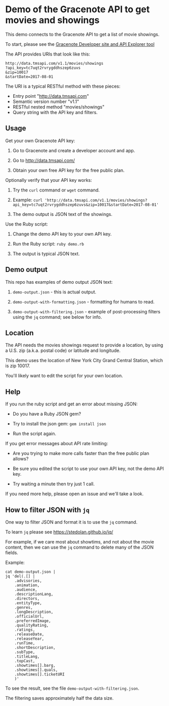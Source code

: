 # Demo of the Gracenote API to get movies and showings

This demo connects to the Gracenote API to get a list of movie showings.

To start, please see the [Gracenote Developer site and API Explorer tool](http://developer.tmsapi.com/io-docs)

The API provides URIs that look like this:

    http://data.tmsapi.com/v1.1/movies/showings
    ?api_key=tc7uqt2rvrygddhszep6zuvs
    &zip=10017
    &startDate=2017-08-01

The URI is a typical RESTful method with these pieces:

  * Entry point "http://data.tmsapi.com"
  * Semantic version number "v1.1"
  * RESTful nested method "movies/showings"
  * Query string with the API key and filters.


## Usage

Get your own Gracenote API key:

  1. Go to Gracenote and create a developer account and app.

  2. Go to http://data.tmsapi.com/

  3. Obtain your own free API key for the free public plan.

Optionally verify that your API key works:

  1. Try the `curl` command or `wget` command.

  2. Example: `curl 'http://data.tmsapi.com/v1.1/movies/showings?api_key=tc7uqt2rvrygddhszep6zuvs&zip=10017&startDate=2017-08-01'`

  3. The demo output is JSON text of the showings.

Use the Ruby script:

  1. Change the demo API key to your own API key.

  2. Run the Ruby script: `ruby demo.rb`

  3. The output is typical JSON text.


## Demo output 

This repo has examples of demo output JSON text:

  1. `demo-output.json` - this is actual output.

  2. `demo-output-with-formatting.json` - formatting for humans to read.

  3. `demo-output-with-filtering.json` - example of post-processing filters using the `jq` command; see below for info.


## Location

The API needs the movies showings request to provide a location, 
by using a U.S. zip (a.k.a. postal code) or latitude and longitude.

This demo uses the location of New York City Grand Central Station,
which is zip 10017. 

You'll likely want to edit the script for your own location.


## Help

If you run the ruby script and get an error about missing JSON:

  * Do you have a Ruby JSON gem?

  * Try to install the json gem: `gem install json`

  * Run the script again.

If you get error messages about API rate limiting:

  * Are you trying to make more calls faster than the free public plan allows? 

  * Be sure you edited the script to use your own API key, not the demo API key.

  * Try waiting a minute then try just 1 call.

If you need more help, please open an issue and we'll take a look.


## How to filter JSON with `jq`

One way to filter JSON and format it is to use the `jq` command.

To learn `jq` please see https://stedolan.github.io/jq/

For example, if we care most about showtims, and not about the movie content,
then we can use the `jq` command to delete many of the JSON fields.

Example:

    cat demo-output.json | 
    jq 'del(.[] | 
    	.advisories,
    	.animation,
    	.audience,
    	.descriptionLang,
    	.directors,
    	.entityType,
    	.genres,
    	.longDescription,
    	.officialUrl,
    	.preferredImage,
    	.qualityRating,
    	.ratings,
    	.releaseDate,
    	.releaseYear,
    	.runTime,
    	.shortDescription,
    	.subType,
    	.titleLang,
    	.topCast,
		.showtimes[].barg,
		.showtimes[].quals,
		.showtimes[].ticketURI
    	)'

To see the result, see the file `demo-output-with-filtering.json`.

The filtering saves approximately half the data size.




